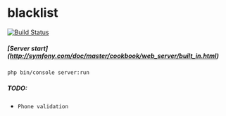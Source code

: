 # blacklist

[![Build Status](https://travis-ci.org/webexkievstudio/blacklist.svg)](https://travis-ci.org/webexkievstudio/blacklist)

##### [Server start] (http://symfony.com/doc/master/cookbook/web_server/built_in.html)
```bash
php bin/console server:run
```

##### TODO:
* `Phone validation`
